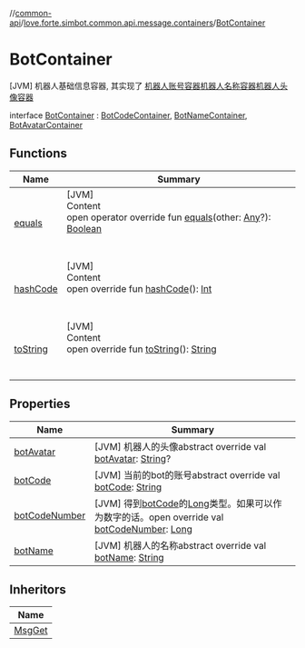 //[common-api](../../index.md)/[love.forte.simbot.common.api.message.containers](../index.md)/[BotContainer](index.md)



# BotContainer  
 [JVM] 机器人基础信息容器, 其实现了 [机器人账号容器](../-bot-code-container/index.md)[机器人名称容器](../-bot-name-container/index.md)[机器人头像容器](../-bot-avatar-container/index.md)  
  
interface [BotContainer](index.md) : [BotCodeContainer](../-bot-code-container/index.md), [BotNameContainer](../-bot-name-container/index.md), [BotAvatarContainer](../-bot-avatar-container/index.md)   


## Functions  
  
|  Name|  Summary| 
|---|---|
| [equals](https://kotlinlang.org/api/latest/jvm/stdlib/kotlin/-any/equals.html)| [JVM]  <br>Content  <br>open operator override fun [equals](https://kotlinlang.org/api/latest/jvm/stdlib/kotlin/-any/equals.html)(other: [Any](https://kotlinlang.org/api/latest/jvm/stdlib/kotlin/-any/index.html)?): [Boolean](https://kotlinlang.org/api/latest/jvm/stdlib/kotlin/-boolean/index.html)  <br><br><br>
| [hashCode](https://kotlinlang.org/api/latest/jvm/stdlib/kotlin/-any/hash-code.html)| [JVM]  <br>Content  <br>open override fun [hashCode](https://kotlinlang.org/api/latest/jvm/stdlib/kotlin/-any/hash-code.html)(): [Int](https://kotlinlang.org/api/latest/jvm/stdlib/kotlin/-int/index.html)  <br><br><br>
| [toString](https://kotlinlang.org/api/latest/jvm/stdlib/kotlin/-any/to-string.html)| [JVM]  <br>Content  <br>open override fun [toString](https://kotlinlang.org/api/latest/jvm/stdlib/kotlin/-any/to-string.html)(): [String](https://kotlinlang.org/api/latest/jvm/stdlib/kotlin/-string/index.html)  <br><br><br>


## Properties  
  
|  Name|  Summary| 
|---|---|
| [botAvatar](index.md#love.forte.simbot.common.api.message.containers/BotContainer/botAvatar/#/PointingToDeclaration/)|  [JVM] 机器人的头像abstract override val [botAvatar](index.md#love.forte.simbot.common.api.message.containers/BotContainer/botAvatar/#/PointingToDeclaration/): [String](https://kotlinlang.org/api/latest/jvm/stdlib/kotlin/-string/index.html)?   <br>
| [botCode](index.md#love.forte.simbot.common.api.message.containers/BotContainer/botCode/#/PointingToDeclaration/)|  [JVM] 当前的bot的账号abstract override val [botCode](index.md#love.forte.simbot.common.api.message.containers/BotContainer/botCode/#/PointingToDeclaration/): [String](https://kotlinlang.org/api/latest/jvm/stdlib/kotlin/-string/index.html)   <br>
| [botCodeNumber](index.md#love.forte.simbot.common.api.message.containers/BotContainer/botCodeNumber/#/PointingToDeclaration/)|  [JVM] 得到[botCode](index.md#love.forte.simbot.common.api.message.containers/BotContainer/botCode/#/PointingToDeclaration/)的[Long](https://kotlinlang.org/api/latest/jvm/stdlib/kotlin/-long/index.html)类型。如果可以作为数字的话。open override val [botCodeNumber](index.md#love.forte.simbot.common.api.message.containers/BotContainer/botCodeNumber/#/PointingToDeclaration/): [Long](https://kotlinlang.org/api/latest/jvm/stdlib/kotlin/-long/index.html)   <br>
| [botName](index.md#love.forte.simbot.common.api.message.containers/BotContainer/botName/#/PointingToDeclaration/)|  [JVM] 机器人的名称abstract override val [botName](index.md#love.forte.simbot.common.api.message.containers/BotContainer/botName/#/PointingToDeclaration/): [String](https://kotlinlang.org/api/latest/jvm/stdlib/kotlin/-string/index.html)   <br>


## Inheritors  
  
|  Name| 
|---|
| [MsgGet](../../love.forte.simbot.common.api.message/-msg-get/index.md)

